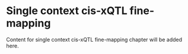 # Single context cis-xQTL fine-mapping

Content for single context cis-xQTL fine-mapping chapter will be added here.
